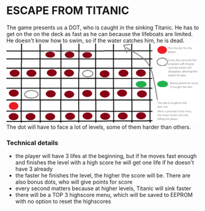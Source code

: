 # ESCAPE FROM TITANIC

The game presents us a DOT, who is caught in the sinking Titanic. He has to get on the on the deck as fast as he can because the lifeboats are limited. He doesn't know how to swim, so if the water catches him, he is dead.
![The map of the Titanic](./images/matrix_drawn_dots.png)
The dot will have to face a lot of levels, some of them harder than others.

### Technical details
  * the player will have 3 lifes at the beginning, but if he moves fast enough and finishes the level with a high score he will get one life if he doesn't have 3 already
  * the faster he finishes the level, the higher the score will be. There are also bonus dots, who will give points for score
  * every second matters because at higher levels, Titanic will sink faster
  * there will be a TOP 3 highscore menu, which will be saved to EEPROM with no option to reset the highscores
